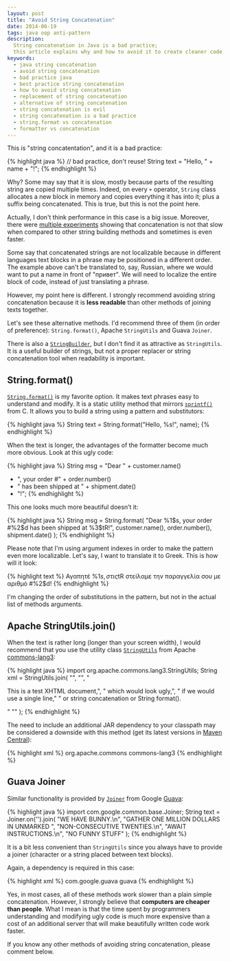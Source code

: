 ```yaml
---
layout: post
title: "Avoid String Concatenation"
date: 2014-06-19
tags: java oop anti-pattern
description:
  String concatenation in Java is a bad practice;
  this article explains why and how to avoid it to create cleaner code
keywords:
  - java string concatenation
  - avoid string concatenation
  - bad practice java
  - best practice string concatenation
  - how to avoid string concatenation
  - replacement of string concatenation
  - alternative of string concatenation
  - string concatenation is evil
  - string concatenation is a bad practice
  - string.format vs concatenation
  - formatter vs concatenation
---
```


This is "string concatentation", and it is a bad practice:

{% highlight java %}
// bad practice, don't reuse!
String text = "Hello, " + name + "!";
{% endhighlight %}

Why? Some may say that it is slow, mostly because parts of
the resulting string are copied multiple times. Indeed, on every `+` operator,
`String` class allocates a new block in memory and copies everything
it has into it; plus a suffix being concatenated. This is true,
but this is not the point here.

<!--more-->

Actually, I don't think performance in this case is a big issue.
Moreover, there were [multiple experiments](http://stackoverflow.com/questions/925423)
showing that concatenation is not that slow when compared to other
string building methods and sometimes is even faster.

Some say that concatenated strings are not localizable because in
different languages text blocks in a phrase may be positioned
in a different order. The example above can't be translated to,
say, Russian, where we would want to put a name in front of
"привет". We will need to localize the entire block of code,
instead of just translating a phrase.

However, my point here is different. I strongly recommend
avoiding string concatenation because it is **less readable**
than other methods of joining texts together.

Let's see these alternative methods. I'd recommend three of them (in order of preference):
`String.format()`,
Apache `StringUtils` and
Guava `Joiner`.

There is also a [`StringBuilder`](http://docs.oracle.com/javase/7/docs/api/java/lang/StringBuilder.html),
but I don't find it as attractive as `StringUtils`. It is a useful
builder of strings, but not a proper replacer or string
concatenation tool when readability is important.

## String.format()

[`String.format()`](http://docs.oracle.com/javase/7/docs/api/java/lang/String.html#format%28java.lang.String,%20java.lang.Object...%29)
is my favorite option. It makes text phrases easy to understand
and modify. It is a static utility method that mirrors
[`sprintf()`](http://www.cplusplus.com/reference/cstdio/sprintf/) from C.
It allows you to build a string using a pattern and substitutors:

{% highlight java %}
String text = String.format("Hello, %s!", name);
{% endhighlight %}

When the text is longer, the advantages of the formatter become
much more obvious. Look at this ugly code:

{% highlight java %}
String msg = "Dear " + customer.name()
  + ", your order #" + order.number()
  + " has been shipped at " + shipment.date()
  + "!";
{% endhighlight %}

This one looks much more beautiful doesn’t it:

{% highlight java %}
String msg = String.format(
  "Dear %1$s, your order #%2$d has been shipped at %3$tR!",
  customer.name(), order.number(), shipment.date()
);
{% endhighlight %}

Please note that I'm using argument indexes in order to make
the pattern even more localizable. Let's say, I want
to translate it to Greek. This is how will it look:

{% highlight text %}
Αγαπητέ %1$s, στις %3$tR στείλαμε την παραγγελία σου με αριθμό #%2$d!
{% endhighlight %}

I'm changing the order of substitutions in the pattern,
but not in the actual list of methods arguments.

## Apache StringUtils.join()

When the text is rather long (longer than your screen width),
I would recommend that you use the utility class
[`StringUtils`](http://commons.apache.org/proper/commons-lang/javadocs/api-2.6/org/apache/commons/lang/StringUtils.html)
from Apache [commons-lang3](http://commons.apache.org/proper/commons-lang/):

{% highlight java %}
import org.apache.commons.lang3.StringUtils;
String xml = StringUtils.join(
  "<?xml version='1.0'?>",
  "<html><body>",
  "<p>This is a test XHTML document,",
  " which would look ugly,",
  " if we would use a single line,"
  " or string concatenation or String format().</p>"
  "</body></html>"
);
{% endhighlight %}

The need to include an additional JAR dependency
to your classpath may be considered a downside with this method
(get its latest versions in [Maven Central](http://search.maven.org/)):

{% highlight xml %}
<dependency>
  <groupId>org.apache.commons</groupId>
  <artifactId>commons-lang3</artifactId>
</dependency>
{% endhighlight %}

## Guava Joiner

Similar functionality is provided by
[`Joiner`](http://docs.guava-libraries.googlecode.com/git-history/release/javadoc/com/google/common/base/Joiner.html)
from Google [Guava](https://code.google.com/p/guava-libraries/):

{% highlight java %}
import com.google.common.base.Joiner;
String text = Joiner.on('').join(
  "WE HAVE BUNNY.\n",
  "GATHER ONE MILLION DOLLARS IN UNMARKED ",
  "NON-CONSECUTIVE TWENTIES.\n",
  "AWAIT INSTRUCTIONS.\n",
  "NO FUNNY STUFF"
);
{% endhighlight %}

It is a bit less convenient than `StringUtils` since you always
have to provide a joiner (character or a string placed between text blocks).

Again, a dependency is required in this case:

{% highlight xml %}
<dependency>
  <groupId>com.google.guava</groupId>
  <artifactId>guava</artifactId>
</dependency>
{% endhighlight %}

Yes, in most cases, all of these methods work slower than
a plain simple concatenation. However, I strongly believe
that **computers are cheaper than people**. What I mean is that
the time spent by programmers understanding and modifying ugly
code is much more expensive than a cost of an additional server
that will make beautifully written code work faster.

If you know any other methods of avoiding string concatenation,
please comment below.
